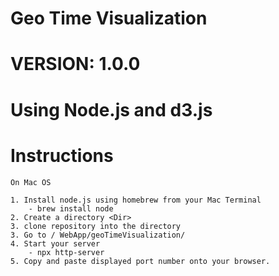 # Geo Time Visualization

# VERSION: 1.0.0
# Using Node.js and d3.js


# Instructions

	On Mac OS

	1. Install node.js using homebrew from your Mac Terminal
		- brew install node
	2. Create a directory <Dir>
	3. clone repository into the directory
	3. Go to / WebApp/geoTimeVisualization/
	4. Start your server
		- npx http-server
	5. Copy and paste displayed port number onto your browser.
